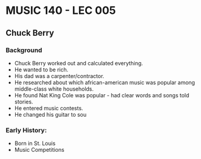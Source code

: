 # MUSIC 140 - LEC 005
## Chuck Berry

### Background
- Chuck Berry worked out and calculated everything.
- He wanted to be rich.
- His dad was a carpenter/contractor.
- He researched about which african-american music was popular among middle-class white households.
- He found Nat King Cole was popular - had clear words and songs told stories.
- He entered music contests.
- He changed his guitar to sou

### Early History:
- Born in St. Louis
- Music Competitions 
<!--stackedit_data:
eyJoaXN0b3J5IjpbOTY0MTkzNzY2LC0xMzA1NDM5OTY5XX0=
-->